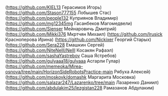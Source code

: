 (https://github.com/KIEL13 Герасимов Игорь)
(https://github.com/Stason777155 Лобышев Стас)
(https://github.com/people132 Куприянов Владимир)
(https://github.com/mg12345mg Гасанбеков Магомедвели)
(https://github.com/Sienser Мейнаровичь Дмитрий)
(https://github.com/Mikki376 Мкртчян Михаил)
(https://github.com/Irusick Красноперова Ирина)
(https://github.com/Nickixer Георгий Старых)
(https://github.com/Sera228 Емашкин Сергей)
(https://github.com/NiteNelll/Nelll Косакян Рафаэл)
(https://github.com/sashaYastrebov Саша Ястребов)
(https://github.com/gulyaaa18/gulyaaa Асгарли Гулар)
(https://github.com/memeoka/Mirea-osnova/tree/main/HorizonSideRobotsPractice-main Рябуха Алексей)
(https://github.com/moskovk/domashk Маргарита Московка)
(https://github.com/salazar247/Lazarenko/tree/main Лазаренко Даниил)
(https://github.com/abdulakim25/lezgistan228 Рамазанов Абдулаким)
